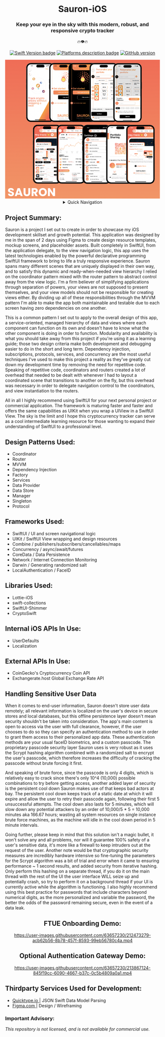 <div align="center">
 
# Sauron-iOS
### Keep your eye in the sky with this modern, robust, and responsive crypto tracker 
 🔥👁🔥
 
[![Swift Version badge](https://img.shields.io/badge/Swift-5.7.1-orange.svg)](https://shields.io/)
[![Platforms description badge](https://img.shields.io/badge/Platform-iOS-blue.svg)](https://shields.io/)
[![GitHub version](https://badge.fury.io/gh/jcook03266%2FSauron-iOS.svg)](https://badge.fury.io/gh/jcook03266%2FSauron-iOS)
 
</div>

<div align="center">
 
<img src="https://github.com/jcook03266/Sauron-iOS/blob/dev/Resources/Sauron-iOS-MVP-Collage.png" width = "800">
 
</div>

<div align="center">

<details>
<summary> Quick Navigation </summary> 

* [Project Summary ⇲](#Project-Summary)
* [Design Patterns ⇲](#Design-Patterns-Used)
* [Frameworks ⇲](#Frameworks-Used)
* [Libraries ⇲](#Libraries-Used)
* [Internal iOS APIs ⇲](#Internal-iOS-APIs-In-Use)
* [External APIs ⇲](#External-APIs-In-Use)
* [Handling Sensitive User Data ⇲](#Handling-Sensitive-User-Data)
* [FTUE Onboarding Demo ⇲](#FTUE-Onboarding-Demo)
* [Optional Authentication Gateway Demo ⇲](#Optional-Authentication-Gateway-Demo)
* [Thirdparty Services Used for Development ⇲](#Thirdparty-Services-Used-for-Development)
* [Important Advisory ⇲](#Important-Advisory)
</details>
</div>

<div align="left">
 
## Project Summary:
Sauron is a project I set out to create in order to showcase my iOS development skillset and growth potential. This application was designed by me in the span of 2 days using Figma to create design resource templates, mockup screens, and placeholder assets. Built completely in SwiftUI, from the application delegate, to the view navigation logic, this app uses the latest technologies enabled by the powerful declarative programming SwiftUI framework to bring to life a truly responsive experience. Sauron spans many different scenes that are uniquely displayed in their own way, and to satisfy this dynamic and ready-when-needed view hierarchy I relied on the coordinator pattern mixed with the router pattern to abstract control away from the view logic. I'm a firm believer of simplifying applications through separation of powers, your views are not supposed to present themselves, and your view models should not be responsible for creating views either. By dividing up all of these responsibilities through the MVVM pattern I'm able to make the app both maintainable and testable due to each screen having zero dependencies on one another.
 
This is a common pattern I set out to apply to the overall design of this app, a service-oriented, managed hierarchy of data and views where each component can function on its own and doesn't have to know what the other component is doing in order to function. Modularity and availability is what you should take away from this project if you're using it as a learning guide; those two design criteria make both development and debugging easier to do in the short and long term. Dependency injection, subscriptions, protocols, services, and concurrency are the most useful techniques I've used to make this project a reality as they've greatly cut down my development time by removing the need for repetitive code. Speaking of repetitive code, coordinators and routers created a lot of overhead that needed to be dealt with whenever I had to layout a coordinated scene that transitions to another on the fly, but this overhead was necessary in order to delegate navigation control to the coordinators, and view instantiation to the routers.
 
All in all I highly recommend using SwiftUI for your next personal project or commercial application. The framework is maturing faster and faster and offers the same capabilities as UIKit when you wrap a UIView in a SwiftUI View. The sky is the limit and I hope this cryptocurrency tracker can serve as a cool intermediate learning resource for those wanting to expand their understanding of SwiftUI to a professional level.

## Design Patterns Used:
* Coordinator
* Router
* MVVM
* Dependency Injection
* Factory
* Services
* Data Provider
* Data Store
* Manager
* Singleton
* Protocol

## Frameworks Used:
* SwiftUI / UI and screen navigational logic
* UIKit / SwiftUI View wrapping and design resources
* Combine / publishers/subscribers/cancellables/maps
* Concurrency / async/await/futures 
* CoreData / Data Persistence
* Network / Internet Connection Monitoring
* Darwin / Generating randomized salt
* LocalAuthentication / FaceID

## Libraries Used:
* Lottie-iOS
* swift-collections
* SwiftUI-Shimmer
* CryptoSwift

## Internal iOS APIs In Use:
* UserDefaults
* Localization

## External APIs In Use:
* CoinGecko's Cryptocurrency Coin API
* Exchangerate.host Global Exchange Rate API

</div>

<div align="left">

## Handling Sensitive User Data
When it comes to end-user information, Sauron doesn't store user data remotely; all relevant information is localized on the user's device in secure stores and local databases, but this offline persistence layer doesn't mean security shouldn't be taken into consideration. The app's main content is open to access via the user with full clearance, however, if the user chooses to do so they can specify an authentication method to use in order to grant them access to their personalized app data. These authentication methods are your usual faceID biometrics, and a custom passcode. The proprietary passcode security layer Sauron uses is very robust as it uses the Scrypt hashing algorithm combined with a randomized salt to encrypt the user's passcode, which therefore increases the difficulty of cracking the passcode without brute forcing it first. 

And speaking of brute force, since the passcode is only 4 digits, which is relatively easy to crack since there's only 10^4 (10,000) possible combinations to try before getting access, another added layer of security is the persistent cool down Sauron makes use of that keeps bad actors at bay. The persistent cool down keeps track of a static date at which it will expire and allow the user to retry their passcode again, following their first 5 unsuccessful attempts. The cool down also lasts for 5 minutes, which will slow down any potential attackers by an order of 10,000/5 * 5 = 10,000 minutes aka 166.67 hours; wasting all system resources on single instance brute force machines, as the machine will idle in the cool down period in 5 minute intervals. 

Going further, please keep in mind that this solution isn't a magic bullet, it won't solve any and all problems, nor will it guarantee 100% safety of a user's sensitive data, it's more like a firewall to keep intruders out at the request of the user. Another note would be that cryptographic security measures are incredibly hardware intensive so fine-tuning the parameters for the Scrypt algorithm was a bit of trial and error when it came to ensuring performance ~ 1 second results, and added security from iterative hashing. Only perform this hashing on a separate thread, if you do it on the main thread with the rest of the UI the user interface WILL seize up and potentially crash, so try to perform it on a background thread if your UI is currently active while the algorithm is functioning. I also highly recommend using this best practice for passwords that include characters beyond numerical digits, as the more personalized and variable the password, the better the odds of the password remaining secure, even in the event of a data leak. 

</div>

<div align="center">

## FTUE Onboarding Demo:

https://user-images.githubusercontent.com/63657230/212473279-acb62b56-8b78-457f-8593-99eb56780c4a.mp4

</div>

<div align="center">

## Optional Authentication Gateway Demo:

https://user-images.githubusercontent.com/63657230/213867124-845f19cc-6090-4667-b37c-0c5b4809a0a1.mp4

</div>

## Thirdparty Services Used for Development:
- <a href="https://app.quicktype.io/"> Quicktype.io </a> | JSON Swift Data Model Parsing
- <a href="https://www.figma.com/"> Figma.com </a> | Design / Wireframing

### Important Advisory: 
*This repository is not licensed, and is not available for commercial use.*
